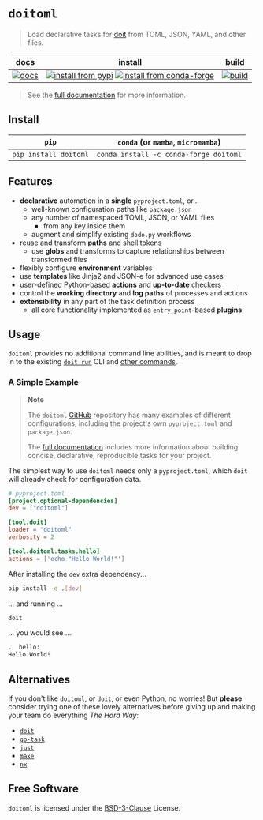# `doitoml`

> Load declarative tasks for [doit] from TOML, JSON, YAML, and other files.

|            docs             |                                          install                                           |                build                 |
| :-------------------------: | :----------------------------------------------------------------------------------------: | :----------------------------------: |
| [![docs][docs-badge]][docs] | [![install from pypi][pypi-badge]][pypi] [![install from conda-forge][conda-badge]][conda] | [![build][workflow-badge]][workflow] |

> See the [full documentation][docs] for more information.

## Install

|         `pip`         |   `conda` (or `mamba`, `micromamba`)   |
| :-------------------: | :------------------------------------: |
| `pip install doitoml` | `conda install -c conda-forge doitoml` |

## Features

- **declarative** automation in a **single** `pyproject.toml`, or...
  - well-known configuration paths like `package.json`
  - any number of namespaced TOML, JSON, or YAML files
    - from any key inside them
  - augment and simplify existing `dodo.py` workflows
- reuse and transform **paths** and shell tokens
  - use **globs** and transforms to capture relationships between transformed files
- flexibly configure **environment** variables
- use **templates** like Jinja2 and JSON-e for advanced use cases
- user-defined Python-based **actions** and **up-to-date** checkers
- control the **working directory** and **log paths** of processes and actions
- **extensibility** in any part of the task definition process
  - all core functionality implemented as `entry_point`-based **plugins**

## Usage

`doitoml` provides no additional command line abilities, and is meant to drop in to the
existing [`doit run`](https://pydoit.org/cmd-run.html) CLI and
[other commands](https://pydoit.org/cmd-other.html).

### A Simple Example

> **Note**
>
> The `doitoml` [GitHub] repository has many examples of different configurations,
> including the project's own `pyproject.toml` and `package.json`.
>
> The [full documentation][docs] includes more information about building concise,
> declarative, reproducible tasks for your project.

The simplest way to use `doitoml` needs only a `pyproject.toml`, which `doit` will
already check for configuration data.

```toml
# pyproject.toml
[project.optional-dependencies]
dev = ["doitoml"]

[tool.doit]
loader = "doitoml"
verbosity = 2

[tool.doitoml.tasks.hello]
actions = ['echo "Hello World!"']
```

After installing the `dev` extra dependency...

```bash
pip install -e .[dev]
```

... and running ...

```bash
doit
```

... you would see ...

```bash
.  hello:
Hello World!
```

## Alternatives

If you don't like `doitoml`, or `doit`, or even Python, no worries! But **please**
consider trying one of these lovely alternatives before giving up and making your team
do everything _The Hard Way_:

- [`doit`][doit]
- [`go-task`](https://github.com/go-task/task)
- [`just`](https://github.com/casey/just)
- [`make`](https://www.gnu.org/software/make)
- [`nx`](https://nx.dev)

## Free Software

`doitoml` is licensed under the [BSD-3-Clause] License.

[bsd-3-clause]: https://github.com/deathbeds/doitoml/tree/main/LICENSE.txt
[contributing guide]: https://github.com/deathbeds/doitoml/tree/main/CONTRIBUTING.md
[docs]: https://doitoml.rtfd.io
[doit]: https://github.com/pydoit/doit
[github]: https://github.com/deathbeds/doitoml
[docs-badge]: https://readthedocs.org/projects/doitoml/badge/?version=latest
[conda-badge]: https://img.shields.io/conda/vn/conda-forge/doitoml
[conda]: https://anaconda.org/conda-forge/doitoml
[pypi-badge]: https://img.shields.io/pypi/v/doitoml
[pypi]: https://pypi.org/project/doitoml
[workflow-badge]:
  https://github.com/deathbeds/doitoml/actions/workflows/ci.yml/badge.svg?branch=main
[workflow]:
  https://github.com/deathbeds/doitoml/actions/workflows/ci.yml?query=branch%3Amain
